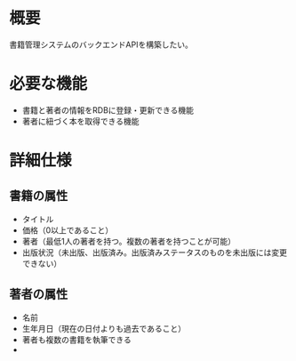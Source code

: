 # 概要
書籍管理システムのバックエンドAPIを構築したい。

# 必要な機能

- 書籍と著者の情報をRDBに登録・更新できる機能
- 著者に紐づく本を取得できる機能


# 詳細仕様

## 書籍の属性

- タイトル
- 価格（0以上であること）
- 著者（最低1人の著者を持つ。複数の著者を持つことが可能）
- 出版状況（未出版、出版済み。出版済みステータスのものを未出版には変更できない）

## 著者の属性

- 名前
- 生年月日（現在の日付よりも過去であること）
- 著者も複数の書籍を執筆できる
- 